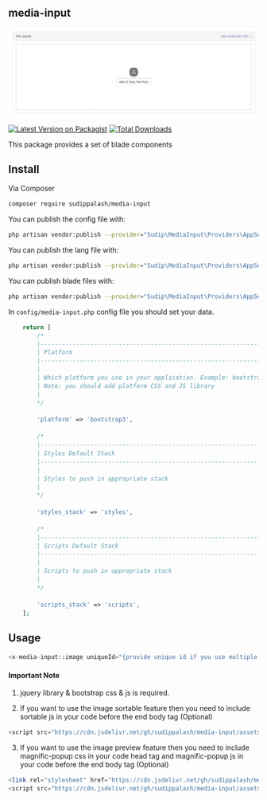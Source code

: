 ## media-input

![alt text](https://github.com/sudippalash/media-input/blob/master/img.jpg?raw=true)


[![Latest Version on Packagist][ico-version]][link-packagist]
[![Total Downloads][ico-downloads]][link-downloads]


This package provides a set of blade components


## Install

Via Composer

```bash
composer require sudippalash/media-input
```

You can publish the config file with:

```bash
php artisan vendor:publish --provider="Sudip\MediaInput\Providers\AppServiceProvider" --tag=config
```

You can publish the lang file with:

```bash
php artisan vendor:publish --provider="Sudip\MediaInput\Providers\AppServiceProvider" --tag=lang
```

You can publish blade files with:

```bash
php artisan vendor:publish --provider="Sudip\MediaInput\Providers\AppServiceProvider" --tag=views
```

In `config/media-input.php` config file you should set your data.

```php
    return [
        /*
        |--------------------------------------------------------------------------
        | Platform
        |--------------------------------------------------------------------------
        |
        | Which platform you use in your application. Example: bootstrap3 or bootstrap4 or bootstrap5
        | Note: you should add platform CSS and JS library
        | 
        */

        'platform' => 'bootstrap3',

        /*
        |--------------------------------------------------------------------------
        | Styles Default Stack
        |--------------------------------------------------------------------------
        |
        | Styles to push in appropriate stack
        | 
        */

        'styles_stack' => 'styles',

        /*
        |--------------------------------------------------------------------------
        | Scripts Default Stack
        |--------------------------------------------------------------------------
        |
        | Scripts to push in appropriate stack
        | 
        */

        'scripts_stack' => 'scripts',
    ];
```

## Usage

```php
<x-media-input::image uniqueId="{provide unique id if you use multiple in single page}" name="{file input name}" :fileUrls="['array of file url (optional)']" />
```

#### Important Note
1. jquery library & bootstrap css & js is required.

2. If you want to use the image sortable feature then you need to include sortable js in your code before the end body tag (Optional)
```php
<script src="https://cdn.jsdelivr.net/gh/sudippalash/media-input/assets/js/Sortable.min.js"></script>
```
3. If you want to use the image preview feature then you need to include magnific-popup css in your code head tag and magnific-popup js in your code before the end body tag (Optional)
```php
<link rel="stylesheet" href="https://cdn.jsdelivr.net/gh/sudippalash/media-input/assets/css/magnific-popup.css">
<script src="https://cdn.jsdelivr.net/gh/sudippalash/media-input/assets/js/jquery.magnific-popup.min.js"></script>
```

[ico-version]: https://img.shields.io/packagist/v/sudippalash/media-input?style=flat-square
[ico-downloads]: https://img.shields.io/packagist/dt/sudippalash/media-input?style=flat-square
[link-packagist]: https://packagist.org/packages/sudippalash/media-input
[link-downloads]: https://packagist.org/packages/sudippalash/media-input
[link-author]: https://github.com/sudippalash
